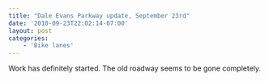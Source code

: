 ```yaml
---
title: "Dale Evans Parkway update, September 23rd"
date: '2010-09-23T22:02:14-07:00'
layout: post
categories:
    - 'Bike lanes'
---
```


Work has definitely started. The old roadway seems to be gone completely.